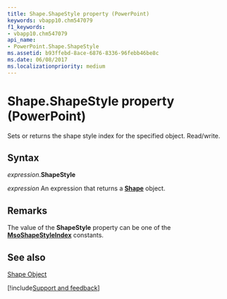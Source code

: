 ```yaml
---
title: Shape.ShapeStyle property (PowerPoint)
keywords: vbapp10.chm547079
f1_keywords:
- vbapp10.chm547079
api_name:
- PowerPoint.Shape.ShapeStyle
ms.assetid: b93ffebd-8ace-6876-8336-96febb46be8c
ms.date: 06/08/2017
ms.localizationpriority: medium
---
```



# Shape.ShapeStyle property (PowerPoint)

Sets or returns the shape style index for the specified object. Read/write.


## Syntax

_expression_.**ShapeStyle**

 _expression_ An expression that returns a **[Shape](PowerPoint.Shape.md)** object.


## Remarks

The value of the **ShapeStyle** property can be one of the **[MsoShapeStyleIndex](Office.MsoShapeStyleIndex.md)** constants.


## See also


[Shape Object](PowerPoint.Shape.md)

[!include[Support and feedback](~/includes/feedback-boilerplate.md)]